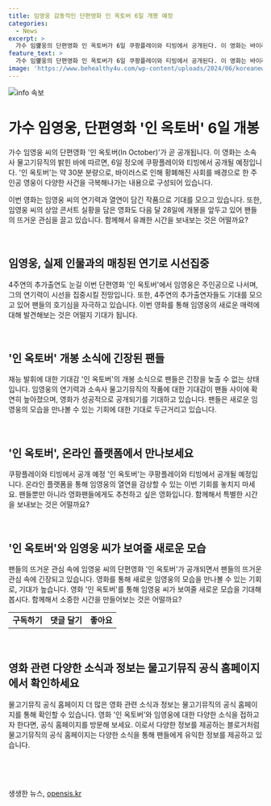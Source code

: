 ```yaml
---
title: 임영웅 감동적인 단편영화 인 옥토버 6일 개봉 예정
categories:
  - News
excerpt: >
  가수 임옕웅의 단편영화 인 옥토버가 6일 쿠팡플레이와 티빙에서 공개된다. 이 영화는 바이러스에 의해 황폐해진 사회를 배경으로 주인공 영웅이 다양한 사건을 극복하는 이야기를 담고 있으며, 30분 분량이다. 또한, 상암 콘서트 실황을 담은 영화도 다음 달 28일에 개봉 예정이다. 임옕웅의 활약이 기대된다.
feature_text: >
  가수 임옕웅의 단편영화 인 옥토버가 6일 쿠팡플레이와 티빙에서 공개된다. 이 영화는 바이러스에 의해 황폐해진 사회를 배경으로 주인공 영웅이 다양한 사건을 극복하는 이야기를 담고 있으며, 30분 분량이다. 또한, 상암 콘서트 실황을 담은 영화도 다음 달 28일에 개봉 예정이다. 임옕웅의 활약이 기대된다.
image: 'https://www.behealthy4u.com/wp-content/uploads/2024/06/koreanews.jpg'
---
```


<p><img src="https://www.behealthy4u.com/wp-content/uploads/2024/06/koreanews.jpg" alt="info 속보" /></p>

<h1>가수 임영웅, 단편영화 '인 옥토버' 6일 개봉</h1>

<p>가수 임영웅 씨의 단편영화 '인 옥토버(In October)'가 곧 공개됩니다. 이 영화는 소속사 물고기뮤직의 밝힌 바에 따르면, 6일 정오에 쿠팡플레이와 티빙에서 공개될 예정입니다. '인 옥토버'는 약 30분 분량으로, 바이러스로 인해 황폐해진 사회를 배경으로 한 주인공 영웅이 다양한 사건을 극복해나가는 내용으로 구성되어 있습니다.</p>

<p>이번 영화는 임영웅 씨의 연기력과 열연이 담긴 작품으로 기대를 모으고 있습니다. 또한, 임영웅 씨의 상암 콘서트 실황을 담은 영화도 다음 달 28일에 개봉을 앞두고 있어 팬들의 뜨거운 관심을 끌고 있습니다. 함께해서 유쾌한 시간을 보내보는 것은 어떨까요?</p>

<p data-ke-size="size16">&nbsp;</p>

<h2 data-ke-size="size26">임영웅, 실제 인물과의 매칭된 연기로 시선집중</h2>

<p>4주연의 추가출연도 눈길
이번 단편영화 '인 옥토버'에서 임영웅은 주인공으로 나서며, 그의 연기력이 시선을 집중시킬 전망입니다. 또한, 4주연의 추가출연자들도 기대를 모으고 있어 팬들의 호기심을 자극하고 있습니다. 이번 영화를 통해 임영웅의 새로운 매력에 대해 발견해보는 것은 어떨지 기대가 됩니다.</p>

<p data-ke-size="size16">&nbsp;</p>

<h2 data-ke-size="size26">'인 옥토버' 개봉 소식에 긴장된 팬들</h2>

<p>재능 발휘에 대한 기대감
'인 옥토버'의 개봉 소식으로 팬들은 긴장을 늦출 수 없는 상태입니다. 임영웅의 연기력과 소속사 물고기뮤직의 작품에 대한 기대감이 팬들 사이에 확연히 높아졌으며, 영화가 성공적으로 공개되기를 기대하고 있습니다. 팬들은 새로운 임영웅의 모습을 만나볼 수 있는 기회에 대한 기대로 두근거리고 있습니다.</p>

<p data-ke-size="size16">&nbsp;</p>

<h2 data-ke-size="size26">'인 옥토버', 온라인 플랫폼에서 만나보세요</h2>

<p>쿠팡플레이와 티빙에서 공개 예정
'인 옥토버'는 쿠팡플레이와 티빙에서 공개될 예정입니다. 온라인 플랫폼을 통해 임영웅의 열연을 감상할 수 있는 이번 기회를 놓치지 마세요. 팬들뿐만 아니라 영화팬들에게도 추천하고 싶은 영화입니다. 함께해서 특별한 시간을 보내보는 것은 어떨까요?</p>

<p data-ke-size="size16">&nbsp;</p>

<h2 data-ke-size="size26">'인 옥토버'와 임영웅 씨가 보여줄 새로운 모습</h2>

<p>팬들의 뜨거운 관심 속에
임영웅 씨의 단편영화 '인 옥토버'가 공개되면서 팬들의 뜨거운 관심 속에 긴장되고 있습니다. 영화를 통해 새로운 임영웅의 모습을 만나볼 수 있는 기회로, 기대가 높습니다. 영화 '인 옥토버'를 통해 임영웅 씨가 보여줄 새로운 모습을 기대해봅시다. 함께해서 소중한 시간을 만들어보는 것은 어떨까요?</p>

<table>
<tbody>
<tr>
<td style="text-align: center; height: 17px;"><b>구독하기</b></td>
<td style="text-align: center; height: 17px;"><b>댓글 달기</b></td>
<td style="text-align: center; height: 17px;"><b>좋아요</b></td>
</tr>
</tbody>
</table>

<p data-ke-size="size16">&nbsp;</p>

<h2 data-ke-size="size26">영화 관련 다양한 소식과 정보는 물고기뮤직 공식 홈페이지에서 확인하세요</h2>

<p>물고기뮤직 공식 홈페이지
더 많은 영화 관련 소식과 정보는 물고기뮤직의 공식 홈페이지를 통해 확인할 수 있습니다. 영화 '인 옥토버'와 임영웅에 대한 다양한 소식을 접하고자 한다면, 공식 홈페이지를 방문해 보세요. 
이로서 다양한 정보를 제공하는 블로거처럼 물고기뮤직의 공식 홈페이지는 다양한 소식을 통해 팬들에게 유익한 정보를 제공하고 있습니다.</p>

<p data-ke-size="size16">&nbsp;</p>

<p data-ke-size="size16">&nbsp;</p>
생생한 뉴스, <a href="https://opensis.kr" rel="dofollow">opensis.kr</a>


